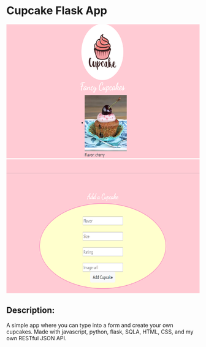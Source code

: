 # Cupcake Flask App

<img src='cupcake-screenshot1.png' alt='' height='350' width='600'> 

<img src='cupcake-screenshot2.png' alt='' height='350' width='600'>

## Description:

A simple app where you can type into a form and create your own cupcakes. Made with javascript, python, flask, SQLA, HTML, CSS, and my own RESTful JSON API.
